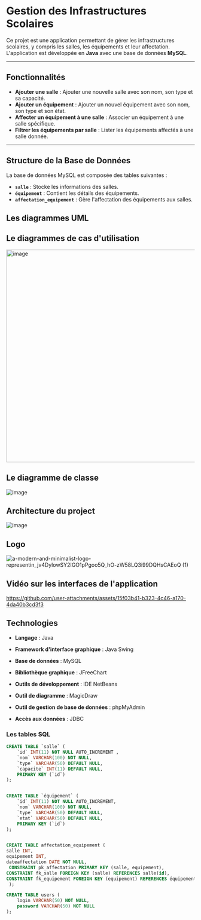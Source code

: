# Gestion des Infrastructures Scolaires

Ce projet est une application permettant de gérer les infrastructures scolaires, y compris les salles, les équipements et leur affectation.  
L'application est développée en **Java** avec une base de données **MySQL**.

---

##  Fonctionnalités

-  **Ajouter une salle** : Ajouter une nouvelle salle avec son nom, son type et sa capacité.
- **Ajouter un équipement** : Ajouter un nouvel équipement avec son nom, son type et son état.
- **Affecter un équipement à une salle** : Associer un équipement à une salle spécifique.
-  **Filtrer les équipements par salle** : Lister les équipements affectés à une salle donnée.

---

##  Structure de la Base de Données

La base de données MySQL est composée des tables suivantes :  

- **`salle`** : Stocke les informations des salles.
- **`équipement`** : Contient les détails des équipements.
- **`affectation_equipement`** : Gère l'affectation des équipements aux salles.
##  Les diagrammes UML
##  Le diagrammes de cas d'utilisation

<img width="569" alt="image" src="https://github.com/user-attachments/assets/4275a214-ee5f-490f-9c91-a9cf0c13ef72" />

##  Le diagramme de classe 

![image](https://github.com/user-attachments/assets/82faf8df-c93e-4a77-a7bb-bd4179af8877)

## Architecture du project 
![image](https://github.com/user-attachments/assets/dd6e3a19-bad6-45d6-94be-5e9ec48e7da3)

##  Logo

![a-modern-and-minimalist-logo-representin_jv4DylowSY2IGO1pPgoo5Q_hO-zW58LQ3i99DQHsCAEoQ (1)](https://github.com/user-attachments/assets/21838f1f-e366-4603-bdb9-4022df1c3afb)


##  Vidéo sur les interfaces de l'application

https://github.com/user-attachments/assets/15f03b41-b323-4c46-a170-4da40b3cd3f3


## Technologies
- **Langage** : Java

- **Framework d'interface graphique** : Java Swing

- **Base de données** : MySQL

- **Bibliothèque graphique** : JFreeChart

- **Outils de développement** :  IDE NetBeans
  
- **Outil de diagramme** : MagicDraw

- **Outil de gestion de base de données** : phpMyAdmin

- **Accès aux données** : JDBC
  
### Les tables SQL
```sql
CREATE TABLE `salle` (
    `id` INT(11) NOT NULL AUTO_INCREMENT ,
    `nom` VARCHAR(100) NOT NULL,
    `type` VARCHAR(50) DEFAULT NULL,
    `capacite` INT(11) DEFAULT NULL,
    PRIMARY KEY (`id`)
);


CREATE TABLE `équipement` (
    `id` INT(11) NOT NULL AUTO_INCREMENT,
    `nom` VARCHAR(100) NOT NULL,
    `type` VARCHAR(50) DEFAULT NULL,
    `etat` VARCHAR(50) DEFAULT NULL,
    PRIMARY KEY (`id`)
);


CREATE TABLE affectation_equipement (
salle INT,
equipement INT,
dateaffectation DATE NOT NULL,
 CONSTRAINT pk_affectation PRIMARY KEY (salle, equipement),
CONSTRAINT fk_salle FOREIGN KEY (salle) REFERENCES salle(id),
CONSTRAINT fk_equipement FOREIGN KEY (equipement) REFERENCES équipement(id)
 );

CREATE TABLE users (
    login VARCHAR(50) NOT NULL,
    password VARCHAR(50) NOT NULL
);

